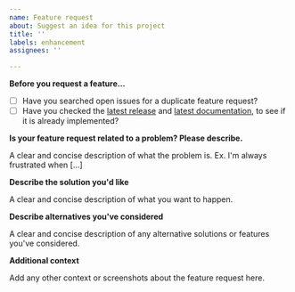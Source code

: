 ```yaml
---
name: Feature request
about: Suggest an idea for this project
title: ''
labels: enhancement
assignees: ''

---
```


**Before you request a feature...**

- [ ] Have you searched open issues for a duplicate feature request?
- [ ] Have you checked the [latest
  release](https://github.com/sylabs/singularity/releases) and [latest
  documentation](https://sylabs.io/docs/), to see if it is already implemented?

**Is your feature request related to a problem? Please describe.**

A clear and concise description of what the problem is. Ex. I'm always frustrated when [...]

**Describe the solution you'd like**

A clear and concise description of what you want to happen.

**Describe alternatives you've considered**

A clear and concise description of any alternative solutions or features you've considered.

**Additional context**

Add any other context or screenshots about the feature request here.
